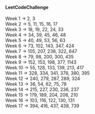 #### LeetCodeChallenge 
Week 1 -> 2, 3   
Week 2 -> 5, 11, 15, 16, 17   
Week 3 -> 18, 19, 22, 24, 33     
Week 4 -> 34, 39, 45, 46, 48  
Week 5 -> 40, 49, 53, 56, 63   
Week 6 -> 73, 102, 143, 347, 424  
Week 7 -> 105, 207, 238, 322, 647   
Week 8 -> 79, 98, 200, 300, 435   
Week 9 -> 152, 153, 198, 377, 1143  
Week 10 -> 55, 128, 133, 139, 213, 417  
Week 11 -> 328, 334, 341, 378, 380, 395   
Week 12 -> 240, 279, 287, 289, 324   
Week 13 -> 36, 54, 62, 75, 78  
Week 14 -> 215, 227, 230, 236, 237  
Week 15 -> 179, 189, 204, 208, 210   
Week 16 -> 103, 116, 122, 130, 131   
Week 17 -> 394, 416, 437, 438, 739  
